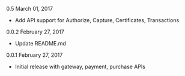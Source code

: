0.5 March 01, 2017
  - Add API support for Authorize, Capture, Certificates, Transactions

0.0.2 February 27, 2017
  - Update README.md

0.0.1 February 27, 2017
  - Initial release with gateway, payment, purchase  APIs
